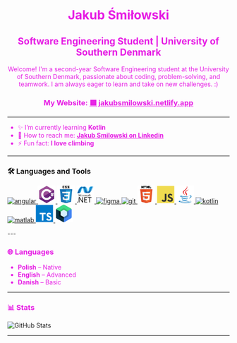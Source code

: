 <h1 align="center" style="color:#E61CE4;">Jakub Śmiłowski</h1>
<h2 align="center" style="color:#E61CE4;">Software Engineering Student | University of Southern Denmark</h2>

<p align="center" style="color:#E61CE4;">
Welcome! I'm a second-year Software Engineering student at the University of Southern Denmark, passionate about coding, problem-solving, and teamwork. I am always eager to learn and take on new challenges. :)
</p>

<h3 align="center" style="color:#E61CE4;">My Website: <a href="https://jakubsmilowski.netlify.app/" style="color:#E61CE4;">🟪 jakubsmilowski.netlify.app</a></h3>

---

<ul style="color:#E61CE4;">
  <li>✨ I’m currently learning <strong>Kotlin</strong></li>
  <li>📧 How to reach me: <strong><a href="https://www.linkedin.com/in/jakubsmilowski/"" style="color:#E61CE4;">Jakub Smilowski on Linkedin</a></strong></li>
  <li>⚡ Fun fact: <strong>I love climbing</strong></li>
</ul>

---

<h3 style="color:`#E61CE4`;">🛠️ Languages and Tools</h3>
<p align="left">
  <a href="https://angular.io" target="_blank" rel="noreferrer">
    <img src="https://angular.io/assets/images/logos/angular/angular.svg" alt="angular" width="40" height="40"/>
  </a>
  <a href="https://www.w3schools.com/cs/" target="_blank" rel="noreferrer">
    <img src="https://raw.githubusercontent.com/devicons/devicon/master/icons/csharp/csharp-original.svg" alt="csharp" width="40" height="40"/>
  </a>
  <a href="https://www.w3schools.com/css/" target="_blank" rel="noreferrer">
    <img src="https://raw.githubusercontent.com/devicons/devicon/master/icons/css3/css3-original-wordmark.svg" alt="css3" width="40" height="40"/>
  </a>
  <a href="https://dotnet.microsoft.com/" target="_blank" rel="noreferrer">
    <img src="https://raw.githubusercontent.com/devicons/devicon/master/icons/dot-net/dot-net-original-wordmark.svg" alt="dotnet" width="40" height="40"/>
  </a>
  <a href="https://www.figma.com/" target="_blank" rel="noreferrer">
    <img src="https://www.vectorlogo.zone/logos/figma/figma-icon.svg" alt="figma" width="40" height="40"/>
  </a>
  <a href="https://git-scm.com/" target="_blank" rel="noreferrer">
    <img src="https://www.vectorlogo.zone/logos/git-scm/git-scm-icon.svg" alt="git" width="40" height="40"/>
  </a>
  <a href="https://www.w3.org/html/" target="_blank" rel="noreferrer">
    <img src="https://raw.githubusercontent.com/devicons/devicon/master/icons/html5/html5-original-wordmark.svg" alt="html5" width="40" height="40"/>
  </a>
  <a href="https://developer.mozilla.org/en-US/docs/Web/JavaScript" target="_blank" rel="noreferrer">
    <img src="https://raw.githubusercontent.com/devicons/devicon/master/icons/javascript/javascript-original.svg" alt="javascript" width="40" height="40"/>
  </a>
  <a href="https://www.java.com" target="_blank" rel="noreferrer">
    <img src="https://raw.githubusercontent.com/devicons/devicon/master/icons/java/java-original.svg" alt="java" width="40" height="40"/>
  </a>
  <a href="https://kotlinlang.org" target="_blank" rel="noreferrer">
    <img src="https://www.vectorlogo.zone/logos/kotlinlang/kotlinlang-icon.svg" alt="kotlin" width="40" height="40"/>
  </a>
  <a href="https://www.mathworks.com/" target="_blank" rel="noreferrer">
    <img src="https://upload.wikimedia.org/wikipedia/commons/2/21/Matlab_Logo.png" alt="matlab" width="40" height="40"/>
  </a>
  <a href="https://www.typescriptlang.org/" target="_blank" rel="noreferrer">
    <img src="https://raw.githubusercontent.com/devicons/devicon/master/icons/typescript/typescript-original.svg" alt="typescript" width="40" height="40"/>
  </a>
  <a href="https://developer.android.com/jetpack/compose" target="_blank" rel="noreferrer">
    <img src="https://raw.githubusercontent.com/devicons/devicon/master/icons/jetpackcompose/jetpackcompose-original.svg" alt="jetpack compose" width="40" height="40"/>
  </a>
</p>
---

<h3 style="color:#E61CE4;">🌐 Languages</h3>
<ul style="color:#E61CE4;">
  <li><strong>Polish</strong> – Native</li>
  <li><strong>English</strong> – Advanced</li>
  <li><strong>Danish</strong> – Basic</li>
</ul>

---

<h3 style="color:#E61CE4;">📊 Stats</h3>
<p>
  <img src="https://github-readme-stats.vercel.app/api?username=JakubSmilowski&show_icons=true&theme=midnight-purple" alt="GitHub Stats"/>
</p>

---
